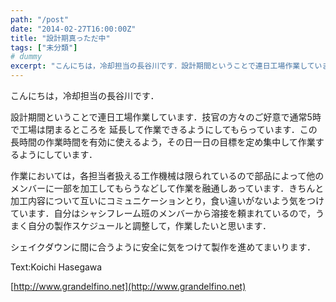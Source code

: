 ```yaml
---
path: "/post"
date: "2014-02-27T16:00:00Z"
title: "設計期真っただ中"
tags: ["未分類"]
# dummy
excerpt: "こんにちは，冷却担当の長谷川です．設計期間ということで連日工場作業しています．技官の方々のご好意で通常5時で工場は閉まるところを 延長して作業できるよう..."
---
```




こんにちは，冷却担当の長谷川です．

設計期間ということで連日工場作業しています．技官の方々のご好意で通常5時で工場は閉まるところを 延長して作業できるようにしてもらっています．この長時間の作業時間を有効に使えるよう，その日一日の目標を定め集中して作業するようにしています．

作業においては，各担当者扱える工作機械は限られているので部品によって他のメンバーに一部を加工してもらうなどして作業を融通しあっています．きちんと加工内容について互いにコミュニケーションとり，食い違いがないよう気をつけています．自分はシャシフレーム班のメンバーから溶接を頼まれているので，うまく自分の製作スケジュールと調整して，作業したいと思います．

シェイクダウンに間に合うように安全に気をつけて製作を進めてまいります．

Text:Koichi Hasegawa

[http://www.grandelfino.net](http://www.grandelfino.net)

